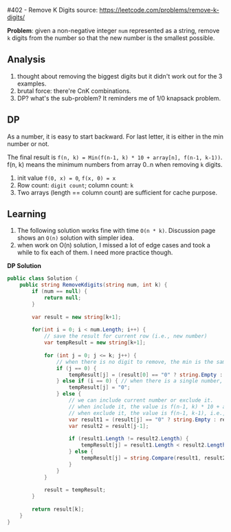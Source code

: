 #402 - Remove K Digits
source: https://leetcode.com/problems/remove-k-digits/

**Problem**: given a non-negative integer `num` represented as a string, remove `k` digits from the number so that the new number is the smallest possible.

## Analysis
1. thought about removing the biggest digits but it didn't work out for the 3 examples.
2. brutal force: there're CnK combinations.
3. DP? what's the sub-problem? It reminders me of 1/0 knapsack problem.

## DP
As a number, it is easy to start backward. For last letter, it is either in the min number or not.

The final result is `f(n, k) = Min(f(n-1, k) * 10 + array[n], f(n-1, k-1))`. f(n, k) means the minimum numbers from array 0..n when removing `k` digits. 

1. init value `f(0, x) = 0`, `f(x, 0) = x`
2. Row count: `digit count`; column count: `k`
3. Two arrays (length == column count) are sufficient for cache purpose.

## Learning
1. The following solution works fine with time `O(n * k)`. Discussion page shows an `O(n)` solution with simpler idea.
2. when work on O(n) solution, I missed a lot of edge cases and took a while to fix each of them. I need more practice though.

**DP Solution**

```csharp
public class Solution {
    public string RemoveKdigits(string num, int k) {
        if (num == null) {
            return null;
        }
        
        var result = new string[k+1];
        
        for(int i = 0; i < num.Length; i++) {
            // save the result for current row (i.e., new number)
            var tempResult = new string[k+1];
            
            for (int j = 0; j <= k; j++) {
                // when there is no digit to remove, the min is the same as the whole number
                if (j == 0) {
                    tempResult[j] = (result[0] == "0" ? string.Empty : result[0]) + num[i];
                } else if (i == 0) { // when there is a single number, it is always 0 when remove 1 or more digits. (0 scenario is covered in above case)
                    tempResult[j] = "0";
                } else {
                    // we can include current number or exclude it.
                    // when include it, the value is f(n-1, k) * 10 + array[n], i.e., result[j] * 10 + num[i] - '0'
                    // when exclude it, the value is f(n-1, k-1), i.e., result[j-1]
                    var result1 = (result[j] == "0" ? string.Empty : result[j]) + num[i];
                    var result2 = result[j-1];
                    
                    if (result1.Length != result2.Length) {
                        tempResult[j] = result1.Length < result2.Length ? result1 : result2;
                    } else {
                        tempResult[j] = string.Compare(result1, result2) < 0 ? result1 : result2;
                    }
                }                
            }
            
            result = tempResult;
        }
        
        return result[k];
    }
}
```
